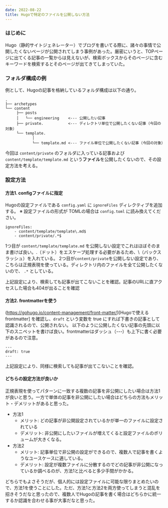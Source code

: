 ```yaml
---
date: 2022-08-22
title: Hugoで特定のファイルを公開しない方法
---
```


### はじめに
Hugo（静的サイトジェネレーター）でブログを書いてる際に、諸々の事情で公開したくないページが公開されてしまう事例があった。厳密にいうと、TOPページに出てくる記事の一覧からは見えないが、検索ボックスからそのページに含むキーワードを検索するとそのページが出てきてしまっていた。

### フォルダ構成の例
例として、Hugoの記事を格納しているフォルダ構成は以下の通り。
```
.
├── archetypes
└── content
     ├── posts
     │   └── engineering    <--- 公開したい記事
     ├── private.           <--- ディレクトリ単位で公開したくない記事（今回の対象）
     └── template.
            │
            └── template.md <--- ファイル単位で公開したくない記事（今回の対象）
```
今回は `content/private` のフォルダに入っている記事および `content/template/template.md` という**ファイル**を公開したくないので、その設定方法を考える。

### 設定方法
#### 方法1.  configファイルに指定
Hugoの設定ファイルである `config.yaml` に `ignoreFiles` ディレクティブを追加する。
※ 設定ファイルの形式が TOMLの場合は `config.toml` に読み換えてください。

```
ignoreFiles:
    - content/template/template\.md$ 
    - content/private/.*$
```

1つ目が `content/template/template.md` を公開しない設定でこれはほぼそのまま書けば良い。.（ドット）をエスケープ処理する必要があるため、\（バックスラッシュ）を入れている。
2つ目が`content/private`を公開しない設定であり、こちらは正規表現を使っている。ディレクトリ内のファイルを全て公開したくないので、 `.*` としている。

上記設定により、検索しても記事が出てこないことを確認。記事のURLに直アクセスした場合も404が出ることを確認

#### 方法2. frontmatterを使う
(https://gohugo.io/content-management/front-matter/)[Hugoで使える frontmatter] を確認し、`draft` という変数を true にすれば下書きの記事として認識されるので、公開されない。
以下のように公開したくない記事の先頭に以下のスニペットを書けば良い。frontmatterはダッシュ（---）も上下に書く必要があるので注意。
```
---
draft: true
---
```

上記設定により、同様に検索しても記事が出てこないことを確認。

#### どちらの設定方法が良いか
正規表現を使ってパターンに一致する複数の記事を非公開にしたい場合は方法1が良いと思う。一方で単体の記事を非公開にしたい場合はどちらの方法もメリット・デメリットがあると思った。
- 方法1
	- メリット: どの記事が非公開設定されているかが単一のファイルに設定されている
	- デメリット: 非公開にしたいファイルが増えてくると設定ファイルのボリュームが大きくなる。
- 方法2
	- メリット: 記事単位で非公開の設定ができるので、複数人で記事を書くようなユースケースに適している。
	- デメリット: 設定が複数ファイルに分散するのでどの記事が非公開になっているか調べるのが、方法1と比べると多少手間がかかる。

どちらでもよさそうだが、個人的には設定ファイルに可能な限りまとめたいので、方法1を使うことにした。ただ、方法1と方法2を両方使ってしまうと混乱を招きそうだなと思ったので、複数人でHugoの記事を書く場合はどちらかに統一するか認識を合わせる事が大事だなと思った。
